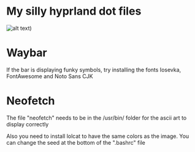 # My silly hyprland dot files
![alt text](https://www.reddit.com/media?url=https%3A%2F%2Fi.redd.it%2Fno7fm7tjampb1.png))
# Waybar
If the bar is displaying funky symbols, try installing the fonts Iosevka, FontAwesome and Noto Sans CJK

# Neofetch
The file "neofetch" needs to be in the /usr/bin/ folder for the ascii art to display correctly

Also you need to install lolcat to have the same colors as the image.
You can change the seed at the bottom of the ".bashrc" file

